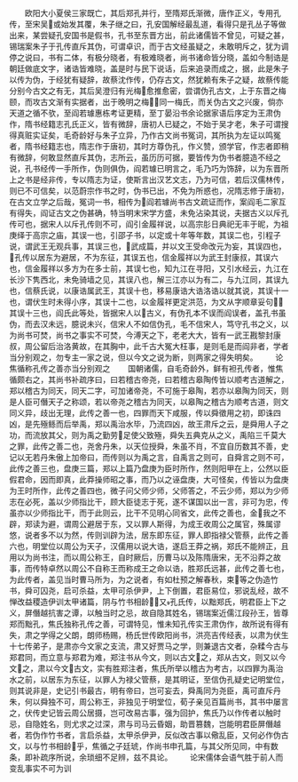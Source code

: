 <!-- { "loadSidebar": true } -->
　　欧阳大小夏侯三家既亡，其后郑孔并行，至隋郑氏渐微，唐作正义，专用孔传，至宋吴或始发其覆，朱子继之曰，孔安国解经最乱道，看得只是孔丛子等做出来，某尝疑孔安国书是假书，孔书至东晋方出，前此诸儒皆不曾见，可疑之甚，锡瑞案朱子于孔传直斥其伪，可谓卓识，而于古文经虽疑之，未敢明斥之，犹为调停之说曰，书有二体，有极分晓者，有极难晓者，尚书诸命皆分晓，盖如今制诰是朝廷做底文字，诸诰皆难晓，盖是时与民下说话，后来追录而成之，据，此是朱子以传为伪，于经犹有疑辞，故蔡沈作传，仍存古文，然犹赖有朱子之疑，故蔡传能分别今古文之有无，其后吴澄归有光梅愈推愈密，尝谓伪孔古文，上于东晋之梅颐，而攻古文渐有实据者，出于晚明之梅，同一梅氏，而关伪古文之兴废，倘亦天道之循不欤，至阎若璩惠栋考证更精，至丁晏沿书余论据家语后序定为王肃伪作，隋书经籍志孔氏正义，皆有微辞，唐初人已疑之，不始于吴才老，朱子可谓搜得真赃实证矣，毛奇龄好与朱子立异，乃作古文尚书冤词，其所执为左证以鸣冤者，隋书经籍志也，隋志作于唐初，其时方尊伪孔，作义赞，颁学官，作志者即稍有微辞，何敢显然直斥其伪，志所云，虽历历可据，要皆传为伪书者臆造不经之说，孔书经传一手所作，伪则俱伪，阎若璩已明言之，毛乃巧为饰辞，以为东晋所上之书是经非传，专以隋志为证，使斯言出汉艺文志，乃为可信，若后汉儒林传，则已不可信矣，以范蔚宗作书之时，伪书已出，不免为所惑也，况隋志修于唐初，在古文立学之后哉，冤词一书，相传为阎若璩尚书古文疏证而作，案阎毛二家互有得失，阎证古文之伪甚确，特当明末宋学方盛，未免沾染其说，夫据古义以斥孔传可也，据宋人以斥孔传则不可，阎引金履祥说，以高宗肜日典祀无丰于昵，为祖庚绎于高宗之庙，其误一也，引邵子书，以定或十年等年数，其误二也，引程子说，谓武王无观兵事，其误三也，武成篇，并以文王受命改元为妄，其误四也，孔传以居东为避居，不为东征，其误五也，信金履祥以为武王封康叔，其误六也，信金履祥以多方为在多士前，其误七也，知九江在寻阳，又引水经云，九江在长沙下隽西北，未免骑墙之见，其误八也，解三江亦以为有二，与九江同，其误九也，信蔡氏说，以康诰属武王，其误十也，移易康诰大诰洛诰以就其说，其误十一也，谓伏生时未得小序，其误十二也，以金履祥更定洪范，为文从字顺章妥句，其误十三也，阎氏此等处，皆据宋人以古义，有伪孔本不误而阎误者，盖孔书虽伪，而去汉未远，臆说未兴，信宋人不如信伪孔，毛不信宋人，笃守孔书之义，以为尚书可焚，尚书之事实不可焚，今溥天之下，老老大大，皆有一武王戡黎封康叔，周公留后治洛黄故，在其胸中，此千古大冤大枉事，是则毛是而阎非者，学者当分别观之，勿专主一家之说，但以今文之说为断，则两家之得失明矣。
　　论焦循称孔传之善亦当分别观之
　　国朝诸儒，自毛奇龄外，鲜有袒孔传者，惟焦循颇右之，其尚书补疏序曰，曰若稽古帝尧，曰若稽古皋陶传皆以顺考古道解之，郑以稽古为同天，同天二字，可加诸帝尧，不可施于皋陶，若亦以皋陶为同天，则是人臣可僭天子之称颂，若以帝尧之稽古为同天，以皋陶之稽古为顺考古道，则文同义异，歧出无理，此传之善一也，四罪而天下咸服，传以舜徵用之初，即诛四凶，是先殛鲧而后举禹，郑以禹治水毕，乃流四凶，故王肃斥之云，是舜用人子之功，而流放其父，则为禹之勤劳足使父致殛，舜失五典克从之义，禹陷三千莫大之罪，此传之善二也，尧舍丹朱，以天位授舜，朱虽不肖，不宜自历数其不善，史记以无若丹朱傲上加帝曰，而传则以为禹之言，自禹言之则可，自舜言之则不可，此传之善三也，盘庚三篇，郑以上篇乃盘庚为臣时所作，然则阳甲在上，公然以臣假君命，因而即真，此莽操师昭之事，而乃以之诬盘庚，大可怪矣，传皆以为盘庚为王时所作，此传之善四也，微子问父师少师，父师答之，不云少师，郑以为少师志在必死，盖以少师指比干，顾大臣徒志于死，遂不谋国以出一言，非可为忠，传虽亦以少师指比干，而于此则云，比干不见明心同省文，此传之善也，金我之不辟，郑读为避，谓周公避居于东，又以罪人斯得，为成王收周公之属官，殊属谬悠，说者多不以为然，传则训辟为法，居东即东征，罪人即指禄父管蔡，此传之善六也，明堂位以周公为天子，汉儒用以说大诰，遂启王莽之祸，郑氏不能辨正，且用以为尚书注，而以周公称王，自时厥后，历曹马以及陈隋唐宋，无不沿莽之故事，而传特卓然以周公不自称王而称成王之命以诰，胜郑氏远甚，此传之善七也，为此传者，盖见当时曹马所为，为之说者，有如杜预之解春秋，束等之伪造竹书，舜可囚尧，启可杀益，太甲可杀伊尹，上下倒置，君臣易位，邪说乱经，故不惮改益稷造伊训太甲诸篇，阴与竹书相龄，又孔氏传，以黜郑氏，明君臣上下之义，屏僭越抗害之谭，以触当时之忌，故自隐其姓名，锡瑞案近儒江段孙王，皆尊郑而黜孔，焦氏独称孔传之善，可谓特见，惟未知孔传实王肃伪作，故所说有得有失，肃之学得之父朗，朗师杨赐，杨氏世传欧阳尚书，洪亮吉传经表，以肃为伏生十七传弟子，是肃亦今文家之支流，肃又好贾马之学，则兼退古文者，杂糅今古与郑君同，而立意与郑君为难，郑注书从今文，则以古文之，郑从古文，则又以今文之，肃以今文古文，实有胜郑注者，焦氏所举以稽古为考古，以四罪为禹治水之前，以居东为东征，以罪人为禄父管蔡，是其明证，至信伪孔疑史记明堂位，则其说非是，史记引书最古，明有帝曰，岂可妄去，舜禹同为尧臣，禹可直斥丹朱，何以舜独不可，周公称王，非独见于明堂位，荀子亲见百篇尚书，其书中屡言之，伏传史记皆云周公居摄，岂可改易古事，强为回护，焦氏乃以作传者以触时忌，自隐姓名，则尤求之过深，肃与司马云昏姻，助晋篡魏，岂能明君臣屏僭越者，若伪作竹书者，言启杀益，太甲杀伊尹，反似改古事以儆乱臣，又何必作伪古文，以与竹书相龄乎，焦循之子廷琥，作尚书申孔篇，与其父所见同，中有数条，即补疏序所说，余琐细不足辨，兹不具论。
　　论宋儒体会语气胜于前人而变乱事实不可为训
